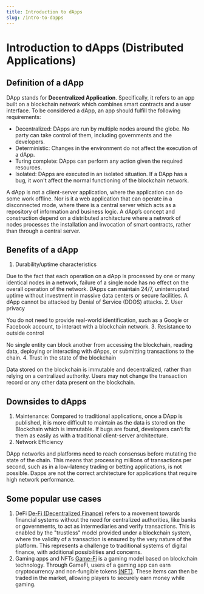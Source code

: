 ```yaml
---
title: Introduction to dApps
slug: /intro-to-dapps
---
```


# Introduction to dApps (Distributed Applications)

## Definition of a dApp

DApp stands for **Decentralized Application**. Specifically, it refers to an app built on a blockchain network which combines smart contracts and a user interface.
To be considered a dApp, an app should fulfill the following requirements:

- Decentralized: DApps are run by multiple nodes around the globe. No party can take control of them, including governments and the developers.
- Deterministic: Changes in the environment do not affect the execution of a dApp.
- Turing complete: DApps can perform any action given the required resources.
- Isolated: DApps are executed in an isolated situation. If a DApp has a bug, it won't affect the normal functioning of the blockchain network.

A dApp is not a client-server application, where the application can do some work offline. Nor is it a web application that can operate in a disconnected mode, where there is a central server which acts as a repository of information and business logic. A dApp’s concept and construction depend on a distributed architecture where a network of nodes processes the installation and invocation of smart contracts, rather than through a central server.

## Benefits of a dApp

1. Durability/uptime characteristics

Due to the fact that each operation on a dApp is processed by one or many identical nodes in a network, failure of a single node has no effect on the overall operation of the network. DApps can maintain 24/7, uninterrupted uptime without investment in massive data centers or secure facilities. A dApp cannot be attacked by Denial of Service (DDOS) attacks.
2. User privacy

You do not need to provide real-world identification, such as a Google or Facebook account, to interact with a blockchain network.
3. Resistance to outside control

No single entity can block another from accessing the blockchain, reading data, deploying or interacting with dApps, or submitting transactions to the chain.
4. Trust in the state of the blockchain

Data stored on the blockchain is immutable and decentralized, rather than relying on a centralized authority. Users may not change the transaction record or any other data present on the blockchain.


## Downsides to dApps

1. Maintenance: Compared to traditional applications, once a DApp is published, it is more difficult to maintain as the data is stored on the Blockchain which is immutable. If bugs are found, developers can’t fix them as easily as with a traditional client-server architecture.
2. Network Efficiency

DApp networks and platforms need to reach consensus before mutating the state of the chain. This means that processing millions of transactions per second, such as in a low-latency trading or betting applications, is not possible. Dapps are not the correct architecture for applications that require high network performance.

## Some popular use cases

1. DeFi
[De-Fi (Decentralized Finance)](https://www.investopedia.com/decentralized-finance-defi-5113835) refers to a movement towards financial systems without the need for centralized authorities, like banks or governments, to act as intermediaries and verify transactions. This is enabled by the "trustless" model provided under a blockchain system, where the validity of a transaction is ensured by the very nature of the platform. This represents a challenge to traditional systems of digital finance, with additional possibilities and concerns.
2. Gaming apps and NFTs
  [Game-Fi](https://gamefi.org/) is a gaming model based on blockchain technology. Through GameFi, users of a gaming app can earn cryptocurrency and non-fungible tokens [(NFT)](/concepts/glossary/N/#non-fungible-token). These items can then be traded in the market, allowing players to securely earn money while gaming.

